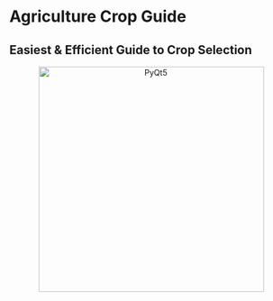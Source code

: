 # Agriculture Crop Guide
## Easiest & Efficient Guide to Crop Selection

<p align="center">
  <a href="https://pypi.org/project/PyQt5/">
    <img src="https://raw.githubusercontent.com/Shauryan23/Agriculture-Guide/main/.github/images/PyQT.png" alt="PyQt5" width="400" />
  </a>
</p>